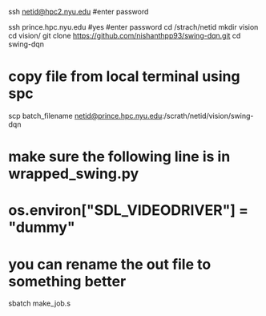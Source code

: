 ssh netid@hpc2.nyu.edu
#enter password

ssh prince.hpc.nyu.edu
#yes
#enter password
cd /strach/netid
mkdir vision
cd vision/
git clone https://github.com/nishanthpp93/swing-dqn.git
cd swing-dqn

# copy file from local terminal using spc 
scp batch_filename netid@prince.hpc.nyu.edu:/scrath/netid/vision/swing-dqn

# make sure the following line is in wrapped_swing.py
# os.environ["SDL_VIDEODRIVER"] = "dummy"

# you can rename the out file to something better
sbatch make_job.s


